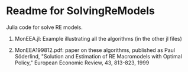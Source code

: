 Readme for SolvingReModels
============================

Julia code for solve RE models.

1. MonEEA.jl: Example illustrating all the algorithms (in the other jl files)

2. MonEEA199812.pdf: paper on these algorithms, published as Paul Söderlind, "Solution and Estimation of RE Macromodels with Optimal Policy," European Economic Review, 43, 813-823, 1999
